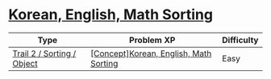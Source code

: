# [Korean, English, Math Sorting](https://www.codetree.ai/trails/complete/curated-cards/intro-korean-english-math-order)

|Type|Problem XP|Difficulty|
|---|---|---|
|[Trail 2 / Sorting / Object](https://www.codetree.ai/trail-info/novice-mid/)|[[Concept]Korean, English, Math Sorting](https://www.codetree.ai/trails/complete/curated-cards/intro-korean-english-math-order/)|Easy|

